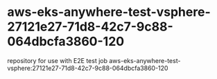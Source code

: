 # aws-eks-anywhere-test-vsphere-27121e27-71d8-42c7-9c88-064dbcfa3860-120
repository for use with E2E test job aws-eks-anywhere-test-vsphere:27121e27-71d8-42c7-9c88-064dbcfa3860-120
